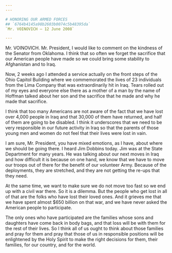 ```yaml
---
---

# HONORING OUR ARMED FORCES
## `6764b4145a98b2603b0074c5b48395da`
`Mr. VOINOVICH — 12 June 2008`

---
```



Mr. VOINOVICH. Mr. President, I would like to comment on the kindness 
of the Senator from Oklahoma. I think that so often we forget the 
sacrifice that our American people have made so we could bring some 
stability to Afghanistan and to Iraq.

Now, 2 weeks ago I attended a service actually on the front steps of 
the Ohio Capitol Building where we commemorated the lives of 23 
individuals from the Lima Company that was extraordinarily hit in Iraq. 
Tears rolled out of my eyes and everyone else there as a mother of a 
man by the name of Hoffman talked about her son and the sacrifice that 
he made and why he made that sacrifice.

I think that too many Americans are not aware of the fact that we 
have lost over 4,000 people in Iraq and that 30,000 of them have 
returned, and half of them are going to be disabled. I think it 
underscores that we need to be very responsible in our future activity 
in Iraq so that the parents of those young men and women do not feel 
that their lives were lost in vain.

I am sure, Mr. President, you have mixed emotions, as I have, about 
where we should be going there. I heard Jim Dobbins today. Jim was at 
the State Department for many years. He was talking about our next 
moves in Iraq and how difficult it is because on one hand, we know that 
we have to move our troops out of there for the benefit of our 
volunteer Army. Because of the deployments, they are stretched, and 
they are not getting the re-ups that they need.

At the same time, we want to make sure we do not move too fast so we 
end up with a civil war there. So it is a dilemma. But the people who 
get lost in all of that are the folks who have lost their loved ones. 
And it grieves me that we have spent almost $650 billion on that war, 
and we have never asked the American people to participate.

The only ones who have participated are the families whose sons and 
daughters have come back in body bags, and that loss will be with them 
for the rest of their lives. So I think all of us ought to think about 
those families and pray for them and pray that those of us in 
responsible positions will be enlightened by the Holy Spirit to make 
the right decisions for them, their families, for our country, and for 
the world.
